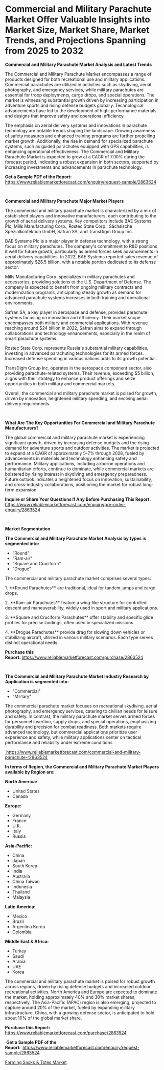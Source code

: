 <p><h1>Commercial and Military Parachute Market Offer Valuable Insights into Market Size, Market Share, Market Trends, and Projections Spanning from 2025 to 2032</h1></p><p><strong>Commercial and Military Parachute Market Analysis and Latest Trends</strong></p>
<p><p>The Commercial and Military Parachute Market encompasses a range of products designed for both recreational use and military applications. Commercial parachutes are utilized in activities such as skydiving, aerial photography, and emergency services, while military parachutes are essential for troop deployments, cargo drops, and special operations. The market is witnessing substantial growth driven by increasing participation in adventure sports and rising defense budgets globally. Technological advancements have led to the development of high-performance materials and designs that improve safety and operational efficiency.</p><p>The emphasis on aerial delivery systems and innovations in parachute technology are notable trends shaping the landscape. Growing awareness of safety measures and enhanced training programs are further propelling market growth. Additionally, the rise in demand for specialized parachute systems, such as guided parachutes equipped with GPS capabilities, is enhancing operational effectiveness. The Commercial and Military Parachute Market is expected to grow at a CAGR of 7.00% during the forecast period, indicating a robust expansion in both sectors, supported by increasing investments and advancements in parachute technology.</p></p>
<p><strong>Get a Sample PDF of the Report:&nbsp;</strong> <a href="https://www.reliablemarketforecast.com/enquiry/request-sample/2863524?utm_campaign=3071&utm_medium=2&utm_source=Github&utm_content=ia&utm_term=12032025&utm_id=commercial-and-military-parachute">https://www.reliablemarketforecast.com/enquiry/request-sample/2863524</a></p>
<p>&nbsp;</p>
<p><strong>Commercial and Military Parachute Major Market Players</strong></p>
<p><p>The commercial and military parachute market is characterized by a mix of established players and innovative manufacturers, each contributing to the growth of aerial delivery systems. Key competitors include BAE Systems Plc, Mills Manufacturing Corp., Rostec State Corp., Sächsische Spezialkonfektion GmbH, Safran SA, and TransDigm Group Inc.</p><p>BAE Systems Plc is a major player in defense technology, with a strong focus on military parachutes. The company's commitment to R&D positions it well for future growth, particularly as armed forces seek advancements in aerial delivery capabilities. In 2022, BAE Systems reported sales revenue of approximately $26.5 billion, with a notable portion dedicated to its defense sector.</p><p>Mills Manufacturing Corp. specializes in military parachutes and accessories, providing solutions to the U.S. Department of Defense. The company is expected to benefit from ongoing military contracts and modernization programs, anticipating steady growth as demand for advanced parachute systems increases in both training and operational environments.</p><p>Safran SA, a key player in aerospace and defense, provides parachute systems focusing on innovation and efficiency. Their market scope encompasses both military and commercial applications. With revenue reaching around $24 billion in 2022, Safran aims to expand through collaborations and technology enhancements, especially in the realm of smart parachute systems.</p><p>Rostec State Corp. represents Russia's substantial military capabilities, investing in advanced parachuting technologies for its armed forces. Increased defense spending in various nations adds to its growth potential.</p><p>TransDigm Group Inc. operates in the aerospace component sector, also providing parachute-related systems. Their revenue, exceeding $5 billion, aligns with their strategy to enhance product offerings and seize opportunities in both military and commercial markets.</p><p>Overall, the commercial and military parachute market is poised for growth, driven by innovation, heightened military spending, and evolving aerial delivery requirements.</p></p>
<p>&nbsp;</p>
<p><strong>What Are The Key Opportunities For Commercial and Military Parachute Manufacturers?</strong></p>
<p><p>The global commercial and military parachute market is experiencing significant growth, driven by increasing defense budgets and the rising demand for adventure sports and outdoor activities. The market is projected to expand at a CAGR of approximately 5-7% through 2028, fueled by advancements in materials and technology enhancing safety and performance. Military applications, including airborne operations and humanitarian efforts, continue to dominate, while commercial markets are bolstered by rising interest in skydiving and emergency preparedness. Future outlook indicates a heightened focus on innovation, sustainability, and cross-industry collaborations, positioning the market for robust long-term expansion.</p></p>
<p><strong>Inquire or Share Your Questions If Any Before Purchasing This Report:</strong> <a href="https://www.reliablemarketforecast.com/enquiry/pre-order-enquiry/2863524?utm_campaign=3071&utm_medium=2&utm_source=Github&utm_content=ia&utm_term=12032025&utm_id=commercial-and-military-parachute">https://www.reliablemarketforecast.com/enquiry/pre-order-enquiry/2863524</a></p>
<p>&nbsp;</p>
<p><strong>Market Segmentation</strong></p>
<p><strong>The Commercial and Military Parachute Market Analysis by types is segmented into:</strong></p>
<p><ul><li>"Round"</li><li>"Ram-air"</li><li>"Square and Cruciform"</li><li>"Drogue"</li></ul></p>
<p><p>The commercial and military parachute market comprises several types: </p><p>1. **Round Parachutes** are traditional, ideal for tandem jumps and cargo drops. </p><p>2. **Ram-air Parachutes** feature a wing-like structure for controlled descent and maneuverability, widely used in sport and military applications. </p><p>3. **Square and Cruciform Parachutes** offer stability and specific glide profiles for precise landings, often used in specialized missions. </p><p>4. **Drogue Parachutes** provide drag for slowing down vehicles or stabilizing aircraft, utilized in various military scenarios. Each type serves distinct operational needs.</p></p>
<p><strong>Purchase this Report:&nbsp;</strong><a href="https://www.reliablemarketforecast.com/purchase/2863524?utm_campaign=3071&utm_medium=2&utm_source=Github&utm_content=ia&utm_term=12032025&utm_id=commercial-and-military-parachute">https://www.reliablemarketforecast.com/purchase/2863524</a></p>
<p>&nbsp;</p>
<p><strong>The Commercial and Military Parachute Market Industry Research by Application is segmented into:</strong></p>
<p><ul><li>"Commercial"</li><li>"Military"</li></ul></p>
<p><p>The commercial parachute market focuses on recreational skydiving, aerial photography, and emergency services, catering to civilian needs for leisure and safety. In contrast, the military parachute market serves armed forces for personnel insertion, supply drops, and special operations, emphasizing durability and precision for combat readiness. Both markets require advanced technology, but commercial applications prioritize user experience and safety, while military applications center on tactical performance and reliability under extreme conditions.</p></p>
<p><a href="https://www.reliablemarketforecast.com/commercial-and-military-parachute-r2863524?utm_campaign=3071&utm_medium=2&utm_source=Github&utm_content=ia&utm_term=12032025&utm_id=commercial-and-military-parachute">&nbsp;https://www.reliablemarketforecast.com/commercial-and-military-parachute-r2863524</a></p>
<p><strong>In terms of Region, the Commercial and Military Parachute Market Players available by Region are:</strong></p>
<p>
    <p> <strong> North America: </strong>
        <ul>
            <li>United States</li>
            <li>Canada</li>
        </ul>
        </p> 
    <p> <strong> Europe: </strong>
        <ul>
            <li>Germany</li>
            <li>France</li>
            <li>U.K.</li>
            <li>Italy</li>
            <li>Russia</li>
        </ul>
        </p> 
    <p> <strong> Asia-Pacific: </strong>
        <ul>
            <li>China</li>
            <li>Japan</li>
            <li>South Korea</li>
            <li>India</li>
            <li>Australia</li>
            <li>China Taiwan</li>
            <li>Indonesia</li>
            <li>Thailand</li>
            <li>Malaysia</li>
        </ul>
        </p> 
    <p> <strong> Latin America: </strong>
        <ul>
            <li>Mexico</li>
            <li>Brazil</li>
            <li>Argentina Korea</li>
            <li>Colombia</li>
        </ul>
        </p> 
    <p> <strong> Middle East & Africa: </strong>
        <ul>
            <li>Turkey</li>
            <li>Saudi</li>
            <li>Arabia</li>
            <li>UAE</li>
            <li>Korea</li>
        </ul>
    </p>
    </p>
<p><p>The commercial and military parachute market is poised for robust growth across regions, driven by rising defense budgets and increased outdoor recreational activities. North America and Europe are expected to dominate the market, holding approximately 40% and 30% market shares, respectively. The Asia-Pacific (APAC) region is also emerging, projected to capture around 20% of the market, fueled by expanding military infrastructure. China, with a growing defense sector, is anticipated to hold about 10% of the global market share.</p></p>
<p><strong>Purchase this Report: </strong><a href="https://www.reliablemarketforecast.com/purchase/2863524?utm_campaign=3071&utm_medium=2&utm_source=Github&utm_content=ia&utm_term=12032025&utm_id=commercial-and-military-parachute">https://www.reliablemarketforecast.com/purchase/2863524</a></p>
<p>&nbsp;<strong>Get a Sample PDF of the Report:&nbsp;&nbsp;</strong><a href="https://www.reliablemarketforecast.com/enquiry/request-sample/2863524?utm_campaign=3071&utm_medium=2&utm_source=Github&utm_content=ia&utm_term=12032025&utm_id=commercial-and-military-parachute">https://www.reliablemarketforecast.com/enquiry/request-sample/2863524</a></p>
<p><strong></strong></p>
<p><p><a href="https://github.com/leyesamilej/Market-Research-Report-List-1/blob/main/farming-sacks-totes-market.md?utm_campaign=3071&utm_medium=2&utm_source=Github&utm_content=ia&utm_term=12032025&utm_id=commercial-and-military-parachute">Farming Sacks & Totes Market</a></p></p>